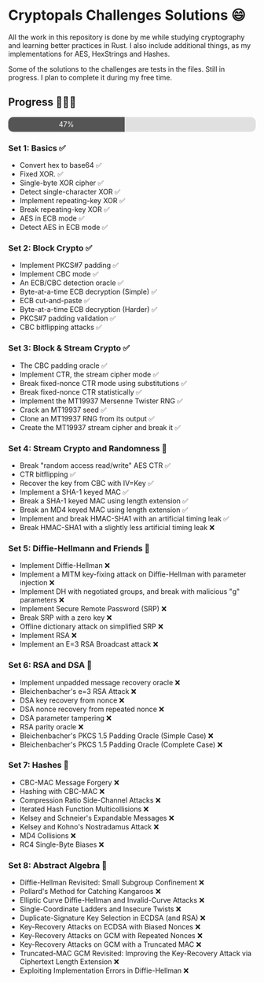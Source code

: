 # Cryptopals Challenges Solutions 😄
All the work in this repository is done by me while studying cryptography and learning better practices in Rust. I also include additional things, as my implementations for AES, HexStrings and Hashes.

Some of the solutions to the challenges are tests in the files. Still in progress. I plan to complete it during my free time.

## Progress 🚀🚀🚀
<div>
  <div style="
    width: 100%;
    background-color: #e0e0e0;
    border-radius: 10px;
    overflow: hidden;
  ">
    <div style="
      height: 30px;
      width: 47%;
      background-color: #555555;
      text-align: center;
      line-height: 30px;
      color: white;
    ">
      47%
    </div>
  </div>
</div>

### Set 1: Basics ✅
  - Convert hex to base64 ✅
  - Fixed XOR. ✅
  - Single-byte XOR cipher ✅
  - Detect single-character XOR ✅
  - Implement repeating-key XOR ✅
  - Break repeating-key XOR ✅
  - AES in ECB mode ✅
  - Detect AES in ECB mode ✅

### Set 2: Block Crypto ✅
  - Implement PKCS#7 padding ✅
  - Implement CBC mode ✅
  - An ECB/CBC detection oracle ✅
  - Byte-at-a-time ECB decryption (Simple) ✅
  - ECB cut-and-paste ✅
  - Byte-at-a-time ECB decryption (Harder) ✅
  - PKCS#7 padding validation ✅
  - CBC bitflipping attacks ✅

### Set 3: Block & Stream Crypto ✅
  - The CBC padding oracle ✅
  - Implement CTR, the stream cipher mode ✅
  - Break fixed-nonce CTR mode using substitutions ✅
  - Break fixed-nonce CTR statistically ✅
  - Implement the MT19937 Mersenne Twister RNG ✅
  - Crack an MT19937 seed ✅
  - Clone an MT19937 RNG from its output ✅
  - Create the MT19937 stream cipher and break it ✅

### Set 4: Stream Crypto and Randomness 🚩
  - Break "random access read/write" AES CTR ✅
  - CTR bitflipping ✅
  - Recover the key from CBC with IV=Key ✅
  - Implement a SHA-1 keyed MAC ✅
  - Break a SHA-1 keyed MAC using length extension ✅
  - Break an MD4 keyed MAC using length extension ✅
  - Implement and break HMAC-SHA1 with an artificial timing leak ✅
  - Break HMAC-SHA1 with a slightly less artificial timing leak ❌

### Set 5: Diffie-Hellmann and Friends 🚩
  - Implement Diffie-Hellman ❌
  - Implement a MITM key-fixing attack on Diffie-Hellman with parameter injection ❌
  - Implement DH with negotiated groups, and break with malicious "g" parameters ❌
  - Implement Secure Remote Password (SRP) ❌
  - Break SRP with a zero key ❌
  - Offline dictionary attack on simplified SRP ❌
  - Implement RSA ❌
  - Implement an E=3 RSA Broadcast attack ❌

### Set 6: RSA and DSA 🚩
  - Implement unpadded message recovery oracle ❌
  - Bleichenbacher's e=3 RSA Attack ❌
  - DSA key recovery from nonce ❌
  - DSA nonce recovery from repeated nonce ❌
  - DSA parameter tampering ❌
  - RSA parity oracle ❌
  - Bleichenbacher's PKCS 1.5 Padding Oracle (Simple Case) ❌
  - Bleichenbacher's PKCS 1.5 Padding Oracle (Complete Case) ❌

### Set 7: Hashes 🚩
  - CBC-MAC Message Forgery ❌
  - Hashing with CBC-MAC ❌
  - Compression Ratio Side-Channel Attacks ❌
  - Iterated Hash Function Multicollisions ❌
  - Kelsey and Schneier's Expandable Messages ❌
  - Kelsey and Kohno's Nostradamus Attack ❌
  - MD4 Collisions ❌
  - RC4 Single-Byte Biases ❌


### Set 8: Abstract Algebra 🚩
  - Diffie-Hellman Revisited: Small Subgroup Confinement ❌
  - Pollard's Method for Catching Kangaroos ❌
  - Elliptic Curve Diffie-Hellman and Invalid-Curve Attacks ❌
  - Single-Coordinate Ladders and Insecure Twists ❌
  - Duplicate-Signature Key Selection in ECDSA (and RSA) ❌
  - Key-Recovery Attacks on ECDSA with Biased Nonces ❌
  - Key-Recovery Attacks on GCM with Repeated Nonces ❌
  - Key-Recovery Attacks on GCM with a Truncated MAC ❌
  - Truncated-MAC GCM Revisited: Improving the Key-Recovery  Attack via Ciphertext Length Extension ❌
  - Exploiting Implementation Errors in Diffie-Hellman ❌